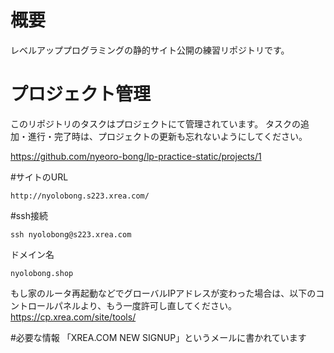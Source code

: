 # 概要
レベルアッププログラミングの静的サイト公開の練習リポジトリです。

# プロジェクト管理

このリポジトリのタスクはプロジェクトにて管理されています。
タスクの追加・進行・完了時は、プロジェクトの更新も忘れないようにしてください。

https://github.com/nyeoro-bong/lp-practice-static/projects/1

#サイトのURL
```
http://nyolobong.s223.xrea.com/
```
#ssh接続
```
ssh nyolobong@s223.xrea.com
```
ドメイン名
```
nyolobong.shop
```

もし家のルータ再起動などでグローバルIPアドレスが変わった場合は、以下のコントロールパネルより、もう一度許可し直してください。
https://cp.xrea.com/site/tools/

#必要な情報
「XREA.COM NEW SIGNUP」というメールに書かれています
